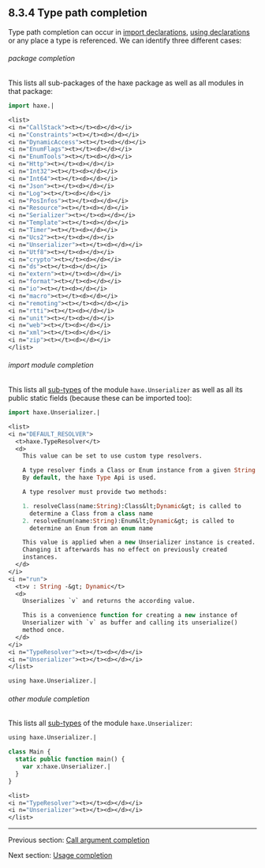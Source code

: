 ## 8.3.4 Type path completion

Type path completion can occur in [import declarations](type-system-import.md), [using declarations](lf-static-extension.md) or any place a type is referenced. We can identify three different cases:

###### package completion

This lists all sub-packages of the haxe package as well as all modules in that package:

```haxe
import haxe.|
```

```haxe
<list>
<i n="CallStack"><t></t><d></d></i>
<i n="Constraints"><t></t><d></d></i>
<i n="DynamicAccess"><t></t><d></d></i>
<i n="EnumFlags"><t></t><d></d></i>
<i n="EnumTools"><t></t><d></d></i>
<i n="Http"><t></t><d></d></i>
<i n="Int32"><t></t><d></d></i>
<i n="Int64"><t></t><d></d></i>
<i n="Json"><t></t><d></d></i>
<i n="Log"><t></t><d></d></i>
<i n="PosInfos"><t></t><d></d></i>
<i n="Resource"><t></t><d></d></i>
<i n="Serializer"><t></t><d></d></i>
<i n="Template"><t></t><d></d></i>
<i n="Timer"><t></t><d></d></i>
<i n="Ucs2"><t></t><d></d></i>
<i n="Unserializer"><t></t><d></d></i>
<i n="Utf8"><t></t><d></d></i>
<i n="crypto"><t></t><d></d></i>
<i n="ds"><t></t><d></d></i>
<i n="extern"><t></t><d></d></i>
<i n="format"><t></t><d></d></i>
<i n="io"><t></t><d></d></i>
<i n="macro"><t></t><d></d></i>
<i n="remoting"><t></t><d></d></i>
<i n="rtti"><t></t><d></d></i>
<i n="unit"><t></t><d></d></i>
<i n="web"><t></t><d></d></i>
<i n="xml"><t></t><d></d></i>
<i n="zip"><t></t><d></d></i>
</list>
```

###### import module completion

This lists all [sub-types](type-system-module-sub-types.md) of the module `haxe.Unserializer` as well as all its public static fields (because these can be imported too):

```haxe
import haxe.Unserializer.|
```

```haxe
<list>
<i n="DEFAULT_RESOLVER">
  <t>haxe.TypeResolver</t>
  <d>
    This value can be set to use custom type resolvers.

    A type resolver finds a Class or Enum instance from a given String.
    By default, the haxe Type Api is used.

    A type resolver must provide two methods:

    1. resolveClass(name:String):Class&lt;Dynamic&gt; is called to
      determine a Class from a class name
    2. resolveEnum(name:String):Enum&lt;Dynamic&gt; is called to
      determine an Enum from an enum name

    This value is applied when a new Unserializer instance is created.
    Changing it afterwards has no effect on previously created
    instances.
  </d>
</i>
<i n="run">
  <t>v : String -&gt; Dynamic</t>
  <d>
    Unserializes `v` and returns the according value.

    This is a convenience function for creating a new instance of
    Unserializer with `v` as buffer and calling its unserialize()
    method once.
  </d>
</i>
<i n="TypeResolver"><t></t><d></d></i>
<i n="Unserializer"><t></t><d></d></i>
</list>
```

```haxe
using haxe.Unserializer.|
```

###### other module completion

This lists all [sub-types](type-system-module-sub-types.md) of the module `haxe.Unserializer`:

```haxe
using haxe.Unserializer.|
```

```haxe
class Main {
  static public function main() {
    var x:haxe.Unserializer.|
  }
}
```

```haxe
<list>
<i n="TypeResolver"><t></t><d></d></i>
<i n="Unserializer"><t></t><d></d></i>
</list>
```

---

Previous section: [Call argument completion](cr-completion-call-argument.md)

Next section: [Usage completion](cr-completion-usage.md)